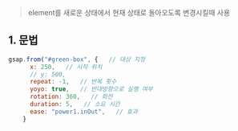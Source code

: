> element를 새로운 상태에서 현재 상태로 돌아오도록 변경시킬때 사용

## 1. 문법
```jsx
gsap.from("#green-box", {   // 대상 지정
      x: 250,   // 시작 위치
      // y: 500,
      repeat: -1,   // 반복 횟수
      yoyo: true,   // 반대방향으로 실행 여부
      rotation: 360,   // 회전
      duration: 5,   // 소요 시간
      ease: "power1.inOut",   // 효과
    }
```